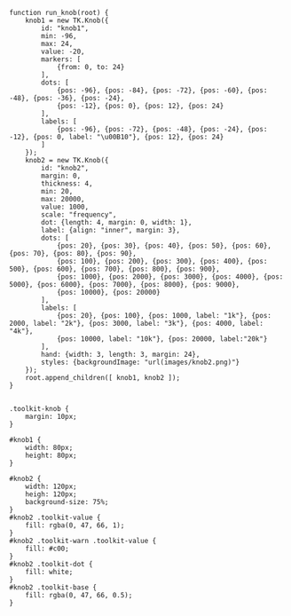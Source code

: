     function run_knob(root) {
        knob1 = new TK.Knob({
            id: "knob1",
            min: -96,
            max: 24,
            value: -20,
            markers: [
                {from: 0, to: 24}
            ],
            dots: [
                {pos: -96}, {pos: -84}, {pos: -72}, {pos: -60}, {pos: -48}, {pos: -36}, {pos: -24},
                {pos: -12}, {pos: 0}, {pos: 12}, {pos: 24}
            ],
            labels: [
                {pos: -96}, {pos: -72}, {pos: -48}, {pos: -24}, {pos: -12}, {pos: 0, label: "\u00B10"}, {pos: 12}, {pos: 24}
            ]
        });
        knob2 = new TK.Knob({
            id: "knob2",
            margin: 0,
            thickness: 4,
            min: 20,
            max: 20000,
            value: 1000,
            scale: "frequency",
            dot: {length: 4, margin: 0, width: 1},
            label: {align: "inner", margin: 3},
            dots: [
                {pos: 20}, {pos: 30}, {pos: 40}, {pos: 50}, {pos: 60}, {pos: 70}, {pos: 80}, {pos: 90},
                {pos: 100}, {pos: 200}, {pos: 300}, {pos: 400}, {pos: 500}, {pos: 600}, {pos: 700}, {pos: 800}, {pos: 900},
                {pos: 1000}, {pos: 2000}, {pos: 3000}, {pos: 4000}, {pos: 5000}, {pos: 6000}, {pos: 7000}, {pos: 8000}, {pos: 9000},
                {pos: 10000}, {pos: 20000}
            ],
            labels: [
                {pos: 20}, {pos: 100}, {pos: 1000, label: "1k"}, {pos: 2000, label: "2k"}, {pos: 3000, label: "3k"}, {pos: 4000, label: "4k"},
                {pos: 10000, label: "10k"}, {pos: 20000, label:"20k"}
            ],
            hand: {width: 3, length: 3, margin: 24},
            styles: {backgroundImage: "url(images/knob2.png)"}
        });
        root.append_children([ knob1, knob2 ]);
    }
<pre class='css prettyprint source'><code>
.toolkit-knob {
    margin: 10px;
}

#knob1 {
    width: 80px;
    height: 80px;
}

#knob2 {
    width: 120px;
    heigh: 120px;
    background-size: 75%;
}
#knob2 .toolkit-value {
    fill: rgba(0, 47, 66, 1);
}
#knob2 .toolkit-warn .toolkit-value {
    fill: #c00;
}
#knob2 .toolkit-dot {
    fill: white;
}
#knob2 .toolkit-base {
    fill: rgba(0, 47, 66, 0.5);
}

</code></pre>
<script> prepare_example(); </script>
